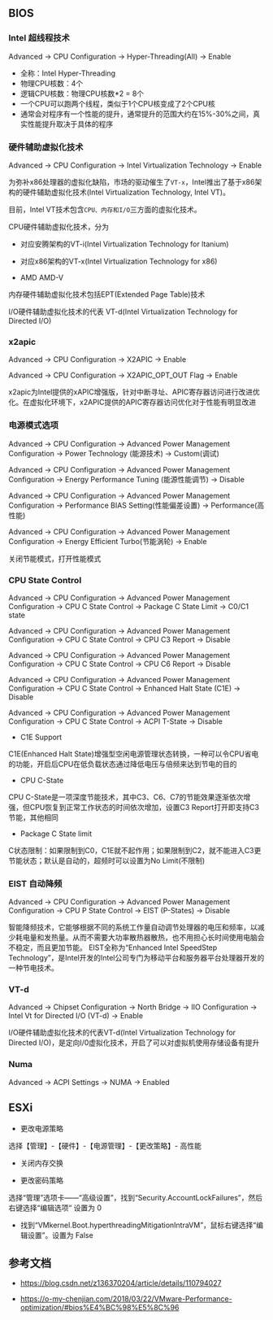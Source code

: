 ## BIOS

### Intel 超线程技术

Advanced -> CPU Configuration -> Hyper-Threading(All) -> Enable

- 全称：Intel Hyper-Threading
- 物理CPU核数：4个
- 逻辑CPU核数：物理CPU核数*2 = 8个
- 一个CPU可以跑两个线程，类似于1个CPU核变成了2个CPU核
- 通常会对程序有一个性能的提升，通常提升的范围大约在15%-30%之间，真实性能提升取决于具体的程序

### 硬件辅助虚拟化技术

Advanced -> CPU Configuration -> Intel Virtualization Technology -> Enable

为弥补x86处理器的虚拟化缺陷，市场的驱动催生了`VT-x`，Intel推出了基于x86架构的硬件辅助虚拟化技术(Intel Virtualization Technology, Intel VT)。

目前，Intel VT技术包含`CPU、内存和I/O`三方面的虚拟化技术。

CPU硬件辅助虚拟化技术，分为

- 对应安腾架构的VT-i(Intel Virtualization Technology for ltanium)

- 对应x86架构的VT-x(Intel Virtualization Technology for x86)

- AMD AMD-V

内存硬件辅助虚拟化技术包括EPT(Extended Page Table)技术

I/O硬件辅助虚拟化技术的代表 VT-d(Intel Virtualization Technology for Directed I/O)

###  x2apic

Advanced -> CPU Configuration -> X2APIC -> Enable

Advanced -> CPU Configuration -> X2APIC_OPT_OUT Flag -> Enable

x2apic为Intel提供的xAPIC增强版，针对中断寻址、APIC寄存器访问进行改进优化。在虚拟化环境下，x2APIC提供的APIC寄存器访问优化对于性能有明显改进

### 电源模式选项

Advanced -> CPU Configuration -> Advanced Power Management Configuration -> Power Technology (能源技术)  -> Custom(调试)

Advanced -> CPU Configuration -> Advanced Power Management Configuration -> Energy Performance Tuning (能源性能调节)   -> Disable

Advanced -> CPU Configuration -> Advanced Power Management Configuration -> Performance BIAS Setting(性能偏差设置)  -> Performance(高性能)

Advanced -> CPU Configuration -> Advanced Power Management Configuration -> Energy Efficient Turbo(节能涡轮)  -> Enable

关闭节能模式，打开性能模式

### CPU State Control

Advanced -> CPU Configuration -> Advanced Power Management Configuration -> CPU C State Control   -> Package C State Limit -> C0/C1 state

Advanced -> CPU Configuration -> Advanced Power Management Configuration -> CPU C State Control   -> CPU C3 Report -> Disable

Advanced -> CPU Configuration -> Advanced Power Management Configuration -> CPU C State Control   -> CPU C6 Report -> Disable

Advanced -> CPU Configuration -> Advanced Power Management Configuration -> CPU C State Control   -> Enhanced Halt State (C1E)   -> Disable

Advanced -> CPU Configuration -> Advanced Power Management Configuration -> CPU C State Control   -> ACPI T-State   -> Disable

- C1E Support

C1E(Enhanced Halt State)增强型空闲电源管理状态转换，一种可以令CPU省电的功能，开启后CPU在低负载状态通过降低电压与倍频来达到节电的目的

- CPU C-State

CPU C-State是一项深度节能技术，其中C3、C6、C7的节能效果逐渐依次增强，但CPU恢复到正常工作状态的时间依次增加，设置C3 Report打开即支持C3节能，其他相同

- Package C State limit

C状态限制：如果限制到C0，C1E就不起作用；如果限制到C2，就不能进入C3更节能状态；默认是自动的，超频时可以设置为No Limit(不限制)

### EIST 自动降频

Advanced -> CPU Configuration -> Advanced Power Management Configuration -> CPU P State Control -> EIST (P-States) -> Disable

智能降频技术，它能够根据不同的系统工作量自动调节处理器的电压和频率，以减少耗电量和发热量。从而不需要大功率散热器散热，也不用担心长时间使用电脑会不稳定，而且更加节能。 EIST全称为“Enhanced Intel SpeedStep Technology”，是Intel开发的Intel公司专门为移动平台和服务器平台处理器开发的一种节电技术。

### VT-d

Advanced -> Chipset Configuration -> North Bridge -> IIO Configuration -> Intel Vt for Directed I/O (VT-d) -> Enable

I/O硬件辅助虚拟化技术的代表VT-d(Intel Virtualization Technology for Directed I/O)，是定向I/0虚拟化技术，开启了可以对虚拟机使用存储设备有提升

### Numa

Advanced -> ACPI Settings -> NUMA -> Enabled

## ESXi

- 更改电源策略

选择【管理】-【硬件】-【电源管理】-【更改策略】- 高性能

- 关闭内存交换

- 更改密码策略

选择“管理”选项卡——“高级设置”，找到“Security.AccountLockFailures”，然后右键选择“编辑选项“ 设置为 0

- 找到“VMkernel.Boot.hyperthreadingMitigationIntraVM”，鼠标右键选择“编辑设置”。设置为 False

## 参考文档

- <https://blog.csdn.net/z136370204/article/details/110794027>

- <https://o-my-chenjian.com/2018/03/22/VMware-Performance-optimization/#bios%E4%BC%98%E5%8C%96>
